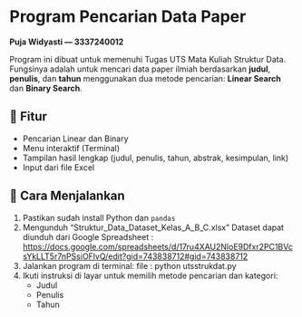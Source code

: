 # Program Pencarian Data Paper
**Puja Widyasti — 3337240012**

Program ini dibuat untuk memenuhi Tugas UTS Mata Kuliah Struktur Data.  
Fungsinya adalah untuk mencari data paper ilmiah berdasarkan **judul**, **penulis**, dan **tahun** menggunakan dua metode pencarian: **Linear Search** dan **Binary Search**.

## 🔧 Fitur
- Pencarian Linear dan Binary
- Menu interaktif (Terminal)
- Tampilan hasil lengkap (judul, penulis, tahun, abstrak, kesimpulan, link)
- Input dari file Excel



## 📌 Cara Menjalankan
1. Pastikan sudah install Python dan `pandas`
2. Mengunduh “Struktur_Data_Dataset_Kelas_A_B_C.xlsx”
   Dataset dapat diunduh dari Google Spreadsheet : https://docs.google.com/spreadsheets/d/17ru4XAU2NloE9Dfxr2PC1BVcsYkLLT5r7nPSsiOFlvQ/edit?gid=743838712#gid=743838712
3. Jalankan program di terminal:
   file : python utsstrukdat.py
4. Ikuti instruksi di layar untuk memilih metode pencarian dan kategori:
   - Judul  
   - Penulis  
   - Tahun
